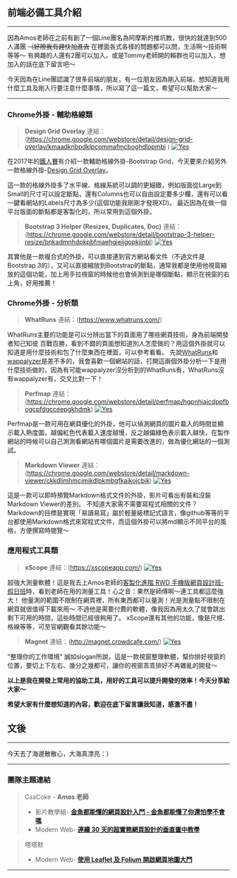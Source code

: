 ## 前端必備工具介紹
---

因為Amos老師在之前有創了一個Line團名為阿摩斯的推坑教，很快的就達到500人滿團
~~（好險我有趕快加進去~~
在裡面各式各樣的問題都可以問，生活啊～技術啊等等～
有興趣的人還有2團可以加入，或是Tommy老師開的賴群也可以加入，想加入的話在底下留言吧～

今天因為在Line團認識了很多前端的朋友，有一位朋友因為剛入前端，想知道我用什麼工具及剛入行要注意什麼事情，所以寫了這一篇文，希望可以幫助大家～

---

### Chrome外掛 - 輔助格線類

> **Design Grid Overlay**
> 連結：(https://chrome.google.com/webstore/detail/design-grid-overlay/kmaadknbpdklpcommafmcboghdlopmbi )
> [![Yes](https://img.youtube.com/vi/R9g2enjiLSo/0.jpg)](https://www.youtube.com/watch?v=R9g2enjiLSo)
   
    
在2017年的[鐵人賽](https://ithelp.ithome.com.tw/articles/10185733)有介紹一款輔助格線外掛-Bootstrap Grid，今天要來介紹另外一款格線外掛-[Design Grid Overlay](https://chrome.google.com/webstore/detail/design-grid-overlay/kmaadknbpdklpcommafmcboghdlopmbi)。

這一款的格線外掛多了水平線、格線系統可以調的更細緻，例如版面從Large到Small的尺寸可以設定斷點，還有Columns也可以自由設定要多少欄，還有可以看一鍵看網站的Labels尺寸為多少(這個功能我剛剛才發現XD)。
最近因為在做一個平台版面的斷點都是客製化的，所以常用到這個外掛。


    
> **Bootstrap 3 Helper (Resizes, Duplicates, Doc)**
> 連結：(https://chrome.google.com/webstore/detail/bootstrap-3-helper-resize/bnkadmnhdpkpbfmaehgjeijgopkjinbl)
> [![Yes](https://img.youtube.com/vi/SIfl0prBXY4/0.jpg)](https://www.youtube.com/watch?v=SIfl0prBXY4)

其實他是一款複合式的外掛，可以直接連到官方網站看文件（不過文件是Bootstrap 3的），又可以直接縮放到Bootstrap的斷點，通常我都是使用他視窗縮放的這個功能，加上用手拉視窗的時候他也會偵測到是哪個斷點，顯示在視窗的右上角，好用推薦！
    
    
### Chrome外掛 - 分析類
     
> **WhatRuns**
> 連結：(https://www.whatruns.com/)

WhatRuns主要的功能是可以分辨出當下的頁面用了哪些網頁技術，身為前端開發者知己知彼 百戰百勝，看到不錯的頁面想知道別人怎麼做的？用這個外掛就可以知道是用什麼技術和包了什麼東西在裡面，可以參考看看。
先說[WhatRuns](https://www.whatruns.com/)和[wappalyzer](https://www.wappalyzer.com/ )是差不多的，我會喜歡一個網站的話，打開這兩個外掛分析一下是用什麼技術做的，因為有可能wappalyzer沒分析到的WhatRuns有，WhatRuns沒有wappalyzer有，交叉比對一下！

> **Perfmap**
> 連結：(https://chrome.google.com/webstore/detail/perfmap/hgpnhiajcdppfbogcpfdgcceepgkhdmk)
> [![Yes](https://img.youtube.com/vi/OMP9th4XGd4/0.jpg)](https://www.youtube.com/watch?v=OMP9th4XGd4)

Perfmap是一款可用在網頁優化的外掛，他可以偵測網頁的圖片載入的時間並顯示載入熱度圖，越偏紅色代表載入速度越慢，反之越偏綠色表示載入越快，在製作網站的時候可以自己測測看網站有哪個圖片是需要改進的，做為優化網站的一個測試。

> **Markdown Viewer**
> 連結：(https://chrome.google.com/webstore/detail/markdown-viewer/ckkdlimhmcjmikdlpkmbgfkaikojcbjk)
> [![Yes](https://img.youtube.com/vi/3NmICdyQC34/0.jpg)](https://www.youtube.com/watch?v=3NmICdyQC34)

這是一款可以即時預覽Markdown格式文件的外掛，影片可看出有裝和沒裝Markdown Viewer的差別。
不知道大家需不需要寫程式相關的文件？
Markdown的目標是實現「易讀易寫」屬於輕量級標記式語言，像github等等的平台都使用Markdown格式來寫程式文件，而這個外掛可以將md顯示不同平台的風格，方便撰寫時閱覽～

### 應用程式工具類

> **xScope**
> 連結：(https://xscopeapp.com/)
> [![Yes](https://img.youtube.com/vi/aPRI7ScMO2g/0.jpg)](https://www.youtube.com/watch?v=aPRI7ScMO2g)

超強大測量軟體！這是我去上Amos老師的[客製化進階 RWD 手機版網頁設計班-假日班](https://5xruby.tw/talks/rwd/?utm_source=FB&utm_medium=post&utm_campaign=2018w42_course_promotion&utm_term=rwd)時，看到老師在用的測量工具！心之音：果然是師傅啊～連工具都這麼強大！
他量測的範圍不限制在網頁裡，所有東西都可以量測！光是測量點不限制在網頁就很值得下載來用～
不過他是需要付費的軟體，像我因為用太久了就會跳出剩下可用的時間，這些時間已經很夠用了。
xScope還有其他的功能，像是尺規、格線等等，可至官網觀看其餘功能～

> **Magnet**
> 連結：(http://magnet.crowdcafe.com/)
> [![Yes](https://img.youtube.com/vi/saeerLbnSNg/0.jpg)](https://www.youtube.com/watch?v=saeerLbnSNg)

"整理你的工作環境"
誠如slogan所說，這是一款視窗整理軟體，幫你排好視窗的位置，要切上下左右、幾分之幾都可，讓你的視窗乖乖排好不再雜亂的開發～

**以上是我在開發上常用的協助工具，用好的工具可以提升開發的效率！今天分享給大家～**

**希望大家有什麼想知道的內容，歡迎在底下留言讓我知道，感激不盡！**

## 文後

---

今天去了海邊散散心，大海真漂亮：）

---

### 團隊主題連結

> CssCoke - **Amos 老師**
>
> - 影片教學組- **[金魚都能懂的網頁設計入門 - 金魚都能懂了你還怕學不會嗎](https://ithelp.ithome.com.tw/users/20112550/ironman/2072)**
> - Modern Web- **[連續 30 天的超實務網頁設計的垂直置中教學](https://ithelp.ithome.com.tw/users/20112550/ironman/2092)**

> 塔塔默
>
> - Modern Web- **[使用 Leaflet 及 Folium 開啟網頁地圖大門](https://ithelp.ithome.com.tw/users/20112552/ironman/2074)**

---
